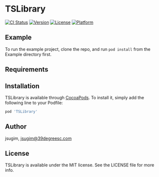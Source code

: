 # TSLibrary

[![CI Status](https://img.shields.io/travis/jsugim/TSLibrary.svg?style=flat)](https://travis-ci.org/jsugim/TSLibrary)
[![Version](https://img.shields.io/cocoapods/v/TSLibrary.svg?style=flat)](https://cocoapods.org/pods/TSLibrary)
[![License](https://img.shields.io/cocoapods/l/TSLibrary.svg?style=flat)](https://cocoapods.org/pods/TSLibrary)
[![Platform](https://img.shields.io/cocoapods/p/TSLibrary.svg?style=flat)](https://cocoapods.org/pods/TSLibrary)

## Example

To run the example project, clone the repo, and run `pod install` from the Example directory first.

## Requirements

## Installation

TSLibrary is available through [CocoaPods](https://cocoapods.org). To install
it, simply add the following line to your Podfile:

```ruby
pod 'TSLibrary'
```

## Author

jsugim, jsugim@39degreesc.com

## License

TSLibrary is available under the MIT license. See the LICENSE file for more info.
